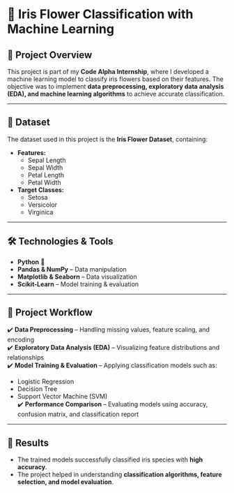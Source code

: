 # 🌺 Iris Flower Classification with Machine Learning

## 🚀 Project Overview
This project is part of my **Code Alpha Internship**, where I developed a machine learning model to classify iris flowers based on their features. The objective was to implement **data preprocessing, exploratory data analysis (EDA), and machine learning algorithms** to achieve accurate classification.

---

## 📂 Dataset
The dataset used in this project is the **Iris Flower Dataset**, containing:
- **Features:**  
  - Sepal Length  
  - Sepal Width  
  - Petal Length  
  - Petal Width  
- **Target Classes:**  
  - Setosa  
  - Versicolor  
  - Virginica  

---

## 🛠️ Technologies & Tools
- **Python** 🐍  
- **Pandas & NumPy** – Data manipulation  
- **Matplotlib & Seaborn** – Data visualization  
- **Scikit-Learn** – Model training & evaluation  

---

## 👀 Project Workflow
✔️ **Data Preprocessing** – Handling missing values, feature scaling, and encoding  
✔️ **Exploratory Data Analysis (EDA)** – Visualizing feature distributions and relationships  
✔️ **Model Training & Evaluation** – Applying classification models such as:  
   - Logistic Regression  
   - Decision Tree  
   - Support Vector Machine (SVM)  
✔️ **Performance Comparison** – Evaluating models using accuracy, confusion matrix, and classification report  

---

## 🎯 Results
- The trained models successfully classified iris species with **high accuracy**.  
- The project helped in understanding **classification algorithms, feature selection, and model evaluation**.  


